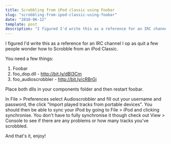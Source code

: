 ```yaml
---
title: Scrobbling from iPod classic using Foobar
slug: "scrobbling-from-ipod-classic-using-foobar"
date: "2010-06-12"
template: post
description: "I figured I'd write this as a reference for an IRC channel I op as quit a few people wonder how to Scrobble from an iPod Classic."
---
```

I figured I'd write this as a reference for an IRC channel I op as quit a few people wonder how to Scrobble from an iPod Classic.

You need a few things:

1. Foobar
2. foo_dop.dll - http://bit.ly/dBI3Cm
3. foo_audioscrobbler - http://bit.ly/cRBrGj

Place both dlls in your components folder and then restart foobar.

In File > Preferences select Audioscrobbler and fill out your username and password, the click "Import played tracks from portable devices". You should then be able to sync your iPod by going to File > iPod and clicking synchronise. You don't have to fully synchronise it though check out View > Console to see if there are any problems or how many tracks you've scrobbled.

And that's it, enjoy!
